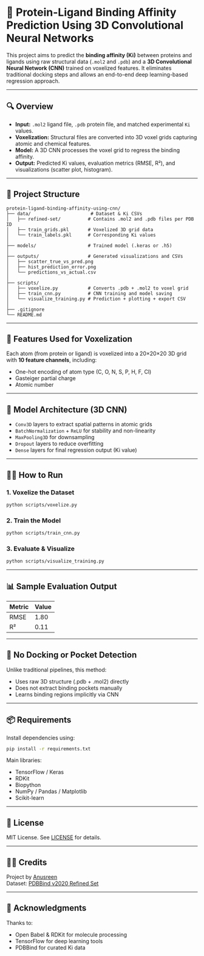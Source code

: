 # 🧬 Protein-Ligand Binding Affinity Prediction Using 3D Convolutional Neural Networks

This project aims to predict the **binding affinity (Ki)** between proteins and ligands using raw structural data (`.mol2` and `.pdb`) and a **3D Convolutional Neural Network (CNN)** trained on voxelized features. It eliminates traditional docking steps and allows an end-to-end deep learning-based regression approach.

---

## 🔍 Overview

- **Input:** `.mol2` ligand file, `.pdb` protein file, and matched experimental `Ki` values.
- **Voxelization:** Structural files are converted into 3D voxel grids capturing atomic and chemical features.
- **Model:** A 3D CNN processes the voxel grid to regress the binding affinity.
- **Output:** Predicted Ki values, evaluation metrics (RMSE, R²), and visualizations (scatter plot, histogram).

---

## 📁 Project Structure

```
protein-ligand-binding-affinity-using-cnn/
├── data/                      # Dataset & Ki CSVs
│   ├── refined-set/          # Contains .mol2 and .pdb files per PDB ID
│   ├── train_grids.pkl       # Voxelized 3D grid data
│   └── train_labels.pkl      # Corresponding Ki values
│
├── models/                   # Trained model (.keras or .h5)
│
├── outputs/                  # Generated visualizations and CSVs
│   ├── scatter_true_vs_pred.png
│   ├── hist_prediction_error.png
│   └── predictions_vs_actual.csv
│
├── scripts/
│   ├── voxelize.py           # Converts .pdb + .mol2 to voxel grid
│   ├── train_cnn.py          # CNN training and model saving
│   └── visualize_training.py # Prediction + plotting + export CSV
│
├── .gitignore
└── README.md
```

---

## 🧪 Features Used for Voxelization

Each atom (from protein or ligand) is voxelized into a 20×20×20 3D grid with **10 feature channels**, including:

- One-hot encoding of atom type (C, O, N, S, P, H, F, Cl)
- Gasteiger partial charge
- Atomic number

---

## 🧠 Model Architecture (3D CNN)

- `Conv3D` layers to extract spatial patterns in atomic grids  
- `BatchNormalization` + `ReLU` for stability and non-linearity  
- `MaxPooling3D` for downsampling  
- `Dropout` layers to reduce overfitting  
- `Dense` layers for final regression output (Ki value)

---

## 🏃‍♀️ How to Run

### 1. Voxelize the Dataset

```bash
python scripts/voxelize.py
```

### 2. Train the Model

```bash
python scripts/train_cnn.py
```

### 3. Evaluate & Visualize

```bash
python scripts/visualize_training.py
```

---

## 📊 Sample Evaluation Output

| Metric | Value |
|--------|-------|
| RMSE   | 1.80  |
| R²     | 0.11  |

---

## 🧠 No Docking or Pocket Detection

Unlike traditional pipelines, this method:
- Uses raw 3D structure (.pdb + .mol2) directly
- Does not extract binding pockets manually
- Learns binding regions implicitly via CNN

---

## 📦 Requirements

Install dependencies using:

```bash
pip install -r requirements.txt
```

Main libraries:
- TensorFlow / Keras
- RDKit
- Biopython
- NumPy / Pandas / Matplotlib
- Scikit-learn

---

## 📜 License

MIT License. See [LICENSE](LICENSE) for details.

---

## 👩‍🔬 Credits

Project by [Anusreen](https://github.com/anusreen14)  
Dataset: [PDBBind v2020 Refined Set](http://www.pdbbind.org.cn/)

---

## 📌 Acknowledgments

Thanks to:
- Open Babel & RDKit for molecule processing  
- TensorFlow for deep learning tools  
- PDBBind for curated Ki data
